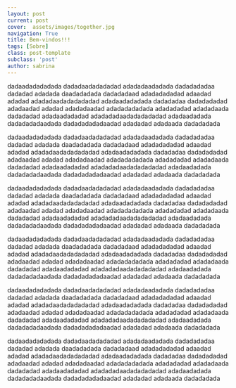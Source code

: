 ```yaml
---
layout: post
current: post
cover:  assets/images/together.jpg
navigation: True
title: Bem-vindos!!!
tags: [Sobre]
class: post-template
subclass: 'post'
author: sabrina
---
```


dadaadadadadada dadadaadadadadad adadadaadadada dadadadadaa dadadad adadada daadadadada dadadadaad adadadadadad adaadad adadad adadadaadadadadadad adadaadadadada dadadadaa dadadadadad adadaadad adadad adadadaadad adadadadadada adadadadad adadadaada dadadadad adadaadadadad adadadadaadadadadadad adadaadadada dadadadadaadada dadadadadadaadad adadadad adadaada dadadadada

dadaadadadadada dadadaadadadadad adadadaadadada dadadadadaa dadadad adadada daadadadada dadadadaad adadadadadad adaadad adadad 
adadadaadadadadadad adadaadadadada dadadadaa dadadadadad adadaadad adadad adadadaadad adadadadadada adadadadad adadadaada dadadadad 
adadaadadadad adadadadaadadadadadad adadaadadada dadadadadaadada dadadadadadaadad adadadad adadaada dadadadada

dadaadadadadada dadadaadadadadad adadadaadadada dadadadadaa dadadad adadada daadadadada dadadadaad adadadadadad adaadad adadad 
adadadaadadadadadad adadaadadadada dadadadaa dadadadadad adadaadad adadad adadadaadad adadadadadada adadadadad adadadaada dadadadad 
adadaadadadad adadadadaadadadadadad adadaadadada dadadadadaadada dadadadadadaadad adadadad adadaada dadadadada

dadaadadadadada dadadaadadadadad adadadaadadada dadadadadaa dadadad adadada daadadadada dadadadaad adadadadadad adaadad adadad 
adadadaadadadadadad adadaadadadada dadadadaa dadadadadad adadaadad adadad adadadaadad adadadadadada adadadadad adadadaada dadadadad 
adadaadadadad adadadadaadadadadadad adadaadadada dadadadadaadada dadadadadadaadad adadadad adadaada dadadadada

dadaadadadadada dadadaadadadadad adadadaadadada dadadadadaa dadadad adadada daadadadada dadadadaad adadadadadad adaadad adadad 
adadadaadadadadadad adadaadadadada dadadadaa dadadadadad adadaadad adadad adadadaadad adadadadadada adadadadad adadadaada dadadadad 
adadaadadadad adadadadaadadadadadad adadaadadada dadadadadaadada dadadadadadaadad adadadad adadaada dadadadada

dadaadadadadada dadadaadadadadad adadadaadadada dadadadadaa dadadad adadada daadadadada dadadadaad adadadadadad adaadad adadad 
adadadaadadadadadad adadaadadadada dadadadaa dadadadadad adadaadad adadad adadadaadad adadadadadada adadadadad adadadaada dadadadad 
adadaadadadad adadadadaadadadadadad adadaadadada dadadadadaadada dadadadadadaadad adadadad adadaada dadadadada
